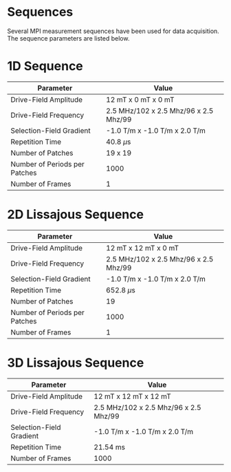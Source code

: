 # Sequences

Several MPI measurement sequences have been used for data
acquisition. The sequence parameters are listed below.

# 1D Sequence

| Parameter                  |     Value                                |
| ---------------------------| ---------------------------------------- |
| Drive-Field Amplitude      |   12 mT x 0 mT x 0 mT                   |
| Drive-Field Frequency      |   2.5 MHz/102 x 2.5 Mhz/96 x 2.5 Mhz/99  |
| Selection-Field Gradient   |   -1.0 T/m x -1.0 T/m x 2.0 T/m          |
| Repetition Time            |    40.8 $\mu$s                          |
| Number of Patches             |    19 x 19                      |
| Number of Periods per Patches             |    1000                    |
| Number of Frames           |    1                                  |

# 2D Lissajous Sequence

| Parameter                  |     Value                                |
| ---------------------------| ---------------------------------------- |
| Drive-Field Amplitude      |   12 mT x 12 mT x 0 mT                   |
| Drive-Field Frequency      |   2.5 MHz/102 x 2.5 Mhz/96 x 2.5 Mhz/99  |
| Selection-Field Gradient   |   -1.0 T/m x -1.0 T/m x 2.0 T/m          |
| Repetition Time            |    652.8 $\mu$s                          |
| Number of Patches             |    19                        |
| Number of Periods per Patches             |    1000                    |
| Number of Frames           |    1                                  |

# 3D Lissajous Sequence
| Parameter                  |     Value                                |
| ---------------------------| ---------------------------------------- |
| Drive-Field Amplitude      |   12 mT x 12 mT x 12 mT                  |
| Drive-Field Frequency      |   2.5 MHz/102 x 2.5 Mhz/96 x 2.5 Mhz/99  |
| Selection-Field Gradient   |   -1.0 T/m x -1.0 T/m x 2.0 T/m          |
| Repetition Time            |    21.54 ms                              |
| Number of Frames           |    1000                                  |
